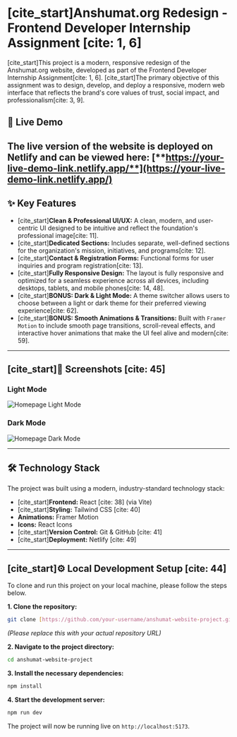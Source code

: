 # [cite_start]Anshumat.org Redesign - Frontend Developer Internship Assignment [cite: 1, 6]

[cite_start]This project is a modern, responsive redesign of the Anshumat.org website, developed as part of the Frontend Developer Internship Assignment[cite: 1, 6]. [cite_start]The primary objective of this assignment was to design, develop, and deploy a responsive, modern web interface that reflects the brand's core values of trust, social impact, and professionalism[cite: 3, 9].

## 🚀 Live Demo

**The live version of the website is deployed on Netlify and can be viewed here:** [**https://your-live-demo-link.netlify.app/**](https://your-live-demo-link.netlify.app/) 
---

## ✨ Key Features

-   [cite_start]**Clean & Professional UI/UX:** A clean, modern, and user-centric UI designed to be intuitive and reflect the foundation's professional image[cite: 11].
-   [cite_start]**Dedicated Sections:** Includes separate, well-defined sections for the organization's mission, initiatives, and programs[cite: 12].
-   [cite_start]**Contact & Registration Forms:** Functional forms for user inquiries and program registration[cite: 13].
-   [cite_start]**Fully Responsive Design:** The layout is fully responsive and optimized for a seamless experience across all devices, including desktops, tablets, and mobile phones[cite: 14, 48].
-   [cite_start]**BONUS: Dark & Light Mode:** A theme switcher allows users to choose between a light or dark theme for their preferred viewing experience[cite: 62].
-   [cite_start]**BONUS: Smooth Animations & Transitions:** Built with `Framer Motion` to include smooth page transitions, scroll-reveal effects, and interactive hover animations that make the UI feel alive and modern[cite: 59].

---

## [cite_start]📸 Screenshots [cite: 45]

### Light Mode
![Homepage Light Mode](path/to/your/light-mode-screenshot.png)

### Dark Mode
![Homepage Dark Mode](path/to/your/dark-mode-screenshot.png)

---

## 🛠️ Technology Stack

The project was built using a modern, industry-standard technology stack:

-   [cite_start]**Frontend:** React [cite: 38] (via Vite)
-   [cite_start]**Styling:** Tailwind CSS [cite: 40]
-   **Animations:** Framer Motion
-   **Icons:** React Icons
-   [cite_start]**Version Control:** Git & GitHub [cite: 41]
-   [cite_start]**Deployment:** Netlify [cite: 49]

---

## [cite_start]⚙️ Local Development Setup [cite: 44]

To clone and run this project on your local machine, please follow the steps below.

**1. Clone the repository:**
```bash
git clone [https://github.com/your-username/anshumat-website-project.git](https://github.com/your-username/anshumat-website-project.git)
```
*(Please replace this with your actual repository URL)*

**2. Navigate to the project directory:**
```bash
cd anshumat-website-project
```

**3. Install the necessary dependencies:**
```bash
npm install
```

**4. Start the development server:**
```bash
npm run dev
```

The project will now be running live on `http://localhost:5173`.
